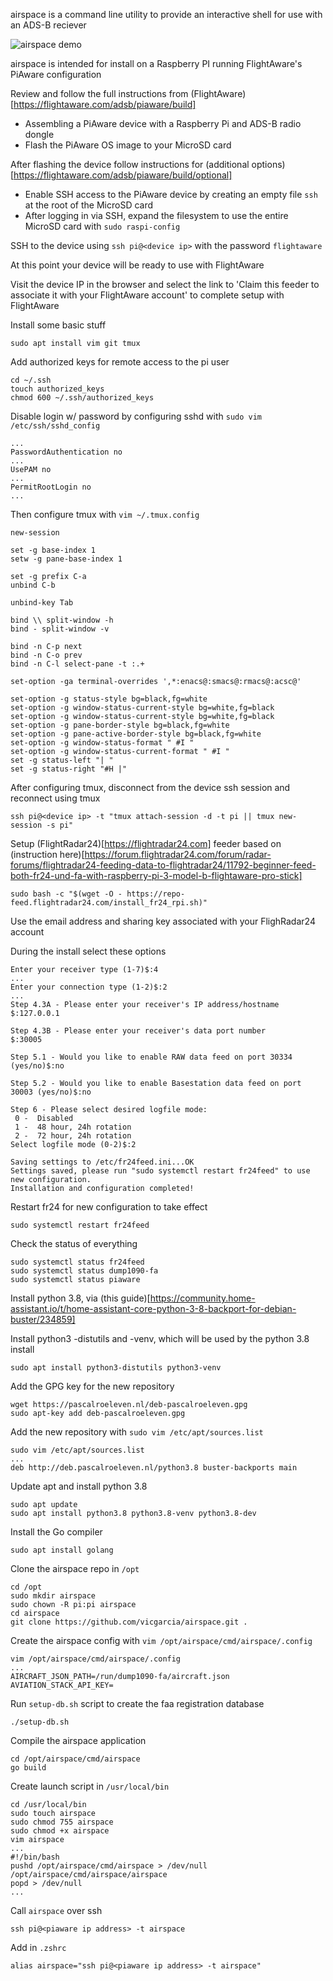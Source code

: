airspace is a command line utility to provide an interactive shell for use with an ADS-B reciever

![airspace demo](https://raw.githubusercontent.com/vicgarcia/airspace/main/demo.gif)

airspace is intended for install on a Raspberry PI running FlightAware's PiAware configuration

Review and follow the full instructions from (FlightAware)[https://flightaware.com/adsb/piaware/build]
- Assembling a PiAware device with a Raspberry Pi and ADS-B radio dongle
- Flash the PiAware OS image to your MicroSD card

After flashing the device follow instructions for (additional options)[https://flightaware.com/adsb/piaware/build/optional]
- Enable SSH access to the PiAware device by creating an empty file `ssh` at the root of the MicroSD card
- After logging in via SSH, expand the filesystem to use the entire MicroSD card with `sudo raspi-config`

SSH to the device using `ssh pi@<device ip>` with the password `flightaware`

At this point your device will be ready to use with FlightAware

Visit the device IP in the browser and select the link to 'Claim this feeder to associate it with your FlightAware account' to complete setup with FlightAware

Install some basic stuff
```
sudo apt install vim git tmux
```

Add authorized keys for remote access to the pi user
```
cd ~/.ssh
touch authorized_keys
chmod 600 ~/.ssh/authorized_keys
```

Disable login w/ password by configuring sshd with `sudo vim /etc/ssh/sshd_config`
```
...
PasswordAuthentication no
...
UsePAM no
...
PermitRootLogin no
...
```

Then configure tmux with `vim ~/.tmux.config`
```
new-session

set -g base-index 1
setw -g pane-base-index 1

set -g prefix C-a
unbind C-b

unbind-key Tab

bind \\ split-window -h
bind - split-window -v

bind -n C-p next
bind -n C-o prev
bind -n C-l select-pane -t :.+

set-option -ga terminal-overrides ',*:enacs@:smacs@:rmacs@:acsc@'

set-option -g status-style bg=black,fg=white
set-option -g window-status-current-style bg=white,fg=black
set-option -g window-status-current-style bg=white,fg=black
set-option -g pane-border-style bg=black,fg=white
set-option -g pane-active-border-style bg=black,fg=white
set-option -g window-status-format " #I "
set-option -g window-status-current-format " #I "
set -g status-left "| "
set -g status-right "#H |"
```

After configuring tmux, disconnect from the device ssh session and reconnect using tmux
```
ssh pi@<device ip> -t "tmux attach-session -d -t pi || tmux new-session -s pi"
```

Setup (FlightRadar24)[https://flightradar24.com] feeder based on (instruction here)[https://forum.flightradar24.com/forum/radar-forums/flightradar24-feeding-data-to-flightradar24/11792-beginner-feed-both-fr24-und-fa-with-raspberry-pi-3-model-b-flightaware-pro-stick]
```
sudo bash -c "$(wget -O - https://repo-feed.flightradar24.com/install_fr24_rpi.sh)"
```

Use the email address and sharing key associated with your FlighRadar24 account

During the install select these options
```
Enter your receiver type (1-7)$:4
...
Enter your connection type (1-2)$:2
...
Step 4.3A - Please enter your receiver's IP address/hostname
$:127.0.0.1

Step 4.3B - Please enter your receiver's data port number
$:30005

Step 5.1 - Would you like to enable RAW data feed on port 30334 (yes/no)$:no

Step 5.2 - Would you like to enable Basestation data feed on port 30003 (yes/no)$:no

Step 6 - Please select desired logfile mode:
 0 -  Disabled
 1 -  48 hour, 24h rotation
 2 -  72 hour, 24h rotation
Select logfile mode (0-2)$:2

Saving settings to /etc/fr24feed.ini...OK
Settings saved, please run "sudo systemctl restart fr24feed" to use new configuration.
Installation and configuration completed!
```

Restart fr24 for new configuration to take effect
```
sudo systemctl restart fr24feed
```

Check the status of everything
```
sudo systemctl status fr24feed
sudo systemctl status dump1090-fa
sudo systemctl status piaware
```

Install python 3.8, via (this guide)[https://community.home-assistant.io/t/home-assistant-core-python-3-8-backport-for-debian-buster/234859]

Install python3 -distutils and -venv, which will be used by the python 3.8 install
```
sudo apt install python3-distutils python3-venv
```

Add the GPG key for the new repository
```
wget https://pascalroeleven.nl/deb-pascalroeleven.gpg
sudo apt-key add deb-pascalroeleven.gpg
```

Add the new repository with `sudo vim /etc/apt/sources.list`
```
sudo vim /etc/apt/sources.list
...
deb http://deb.pascalroeleven.nl/python3.8 buster-backports main
```

Update apt and install python 3.8
```
sudo apt update
sudo apt install python3.8 python3.8-venv python3.8-dev
```

Install the Go compiler
```
sudo apt install golang
```

Clone the airspace repo in `/opt`
```
cd /opt
sudo mkdir airspace
sudo chown -R pi:pi airspace
cd airspace
git clone https://github.com/vicgarcia/airspace.git .
```

Create the airspace config with `vim /opt/airspace/cmd/airspace/.config`
```
vim /opt/airspace/cmd/airspace/.config
...
AIRCRAFT_JSON_PATH=/run/dump1090-fa/aircraft.json
AVIATION_STACK_API_KEY=
```

Run `setup-db.sh` script to create the faa registration database
```
./setup-db.sh
```

Compile the airspace application
```
cd /opt/airspace/cmd/airspace
go build
```

Create launch script in `/usr/local/bin`
```
cd /usr/local/bin
sudo touch airspace
sudo chmod 755 airspace
sudo chmod +x airspace
vim airspace
...
#!/bin/bash
pushd /opt/airspace/cmd/airspace > /dev/null
/opt/airspace/cmd/airspace/airspace
popd > /dev/null
...
```

Call `airspace` over ssh
```
ssh pi@<piaware ip address> -t airspace
```

Add in `.zshrc`
```
alias airspace="ssh pi@<piaware ip address> -t airspace"
```
